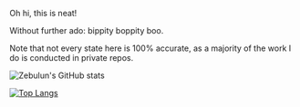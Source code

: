 Oh hi, this is neat!

Without further ado: bippity boppity boo.

Note that not every state here is 100% accurate, as a majority of the work I do is conducted in private repos.

![Zebulun's GitHub stats](https://github-readme-stats.vercel.app/api?username=psyclapped&count_private=true&show_icons=true&theme=synthwave)

[![Top Langs](https://github-readme-stats.vercel.app/api/top-langs/?username=psyclapped&layout=compact&theme=synthwave&count_private=true)](https://github.com/anuraghazra/github-readme-stats)
